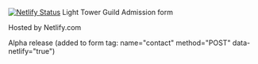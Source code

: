 [![Netlify Status](https://api.netlify.com/api/v1/badges/b2c356e4-16d3-4ffa-99d0-4630c19bf7ae/deploy-status)](https://app.netlify.com/sites/ltg-admission-form/deploys)
Light Tower Guild Admission form

Hosted by Netlify.com

Alpha release
(added to form tag: name="contact" method="POST" data-netlify="true")
